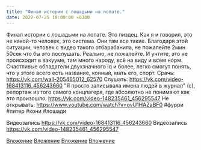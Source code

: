 ```yaml
---
title: "Финал истории с лошадьми на лопате."
date: 2022-07-25 18:00:00 +0300
---
```


Финал истории с лошадьми на лопате.
Это пиздец.
Как я и говорил, это не какой-то человек, это система. Они там все такие.
Благодаря этой ситуации, человек с видео такого отбарабанила, не пожалейте 2мин 50сек что бы это послушать. Реально, не пожалейте.
И учтите, это не происходит в вакууме, там много народу, всё на виду и всем норм.
Счастливые обладатели двухзначного iq и более, легко смогут понять, что у этого всего есть название, конный, мать его, спорт.
Срачь:
https://vk.com/wall-205465012_62570
Слушать:
https://vk.com/video-168413116_456243660
"Я просто записывала имена людей в журнал" (с), репортаж из того самого концлагеря, где абсолютно не понимают как это произошло:
https://vk.com/video-148235461_456295547
Не открывать:
https://www.youtube.com/watch?v=ovU1HAZaBF0
#фурри #питер #кони #лошади

Видеозапись
https://vk.com/video-168413116_456243660
Видеозапись
https://vk.com/video-148235461_456295547

[Вложение](/assets/vk_photos/4/C-pNR5Mfbl4.jpg)
[Вложение](https://vk.com/video-168413116_456243660)
[Вложение](https://vk.com/video-148235461_456295547)
[Вложение](https://vk.com/video41076938_456239544)
